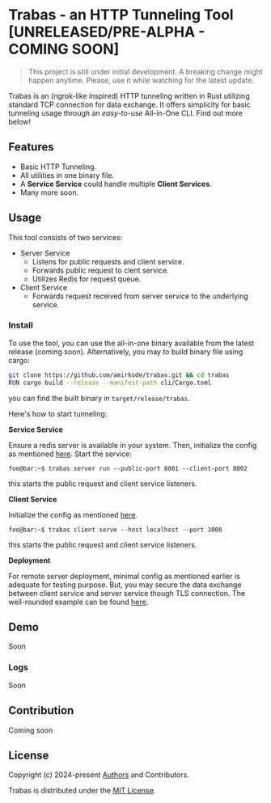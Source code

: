 # Trabas - an HTTP Tunneling Tool [UNRELEASED/PRE-ALPHA - COMING SOON]
> This project is still under initial development. A breaking change might happen anytime. Please, use it while watching for the latest update.

Trabas is an (ngrok-like inspired) HTTP tunneling written in Rust utilizing standard TCP connection for data exchange. It offers simplicity for basic tunneling usage through an _easy-to-use_ All-in-One CLI. Find out more below!

## Features
- Basic HTTP Tunneling.
- All utilities in one binary file.
- A **Service Service** could handle multiple **Client Services**.
- Many more soon.

## Usage
This tool consists of two services:
- Server Service
  - Listens for public requests and client service.
  - Forwards public request to clent service.
  - Utilizes Redis for request queue.
- Client Service
    - Forwards request received from server service to the underlying service.

### Install
To use the tool, you can use the all-in-one binary available from the latest release (coming soon).
Alternatively, you may to build binary file using cargo:
```bash
git clone https://github.com/amirkode/trabas.git && cd trabas
RUN cargo build --release --manifest-path cli/Cargo.toml
```
you can find the built binary in `target/release/trabas`.

Here's how to start tunneling:

**Service Service**

Ensure a redis server is available in your system. Then, initialize the config as mentioned [here](https://github.com/amirkode/trabas/blob/main/doc/CONFIG.md).
Start the service:
```console
foo@bar:~$ trabas server run --public-port 8001 --client-port 8002
```
this starts the public request and client service listeners.

**Client Service**

Initialize the config as mentioned [here](https://github.com/amirkode/trabas/blob/main/doc/CONFIG.md).
```console
foo@bar:~$ trabas client serve --host localhost --port 3000
```
this starts the public request and client service listeners.

**Deployment**

For remote server deployment, minimal config as mentioned earlier is adequate for testing purpose. But, you may secure the data exchange between client service and server service though TLS connection. The well-rounded example can be found [here](https://github.com/amirkode/trabas/blob/main/doc/CONFIG.md).

## Demo
Soon

### Logs
Soon

## Contribution
Coming soon


## License
Copyright (c) 2024-present [Authors](https://github.com/amirkode/trabas/blob/main/AUTHORS) and Contributors.

Trabas is distributed under the [MIT License](https://opensource.org/license/mit/).